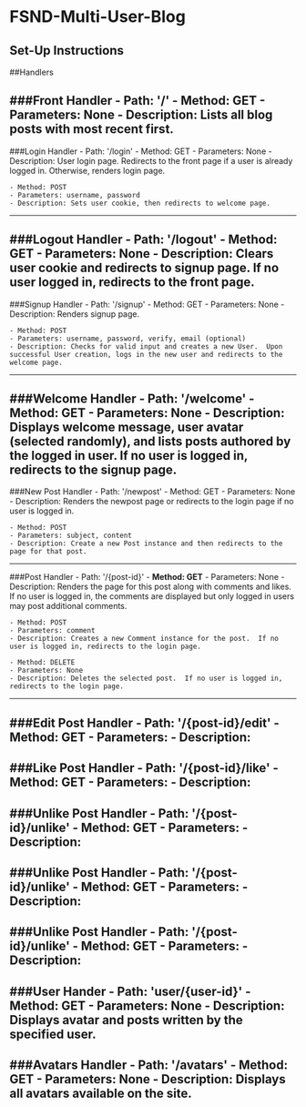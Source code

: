 # FSND-Multi-User-Blog

## Set-Up Instructions

##Handlers

###Front Handler
    - Path: '/'
    - Method: GET
    - Parameters: None
    - Description: Lists all blog posts with most recent first.
---
###Login Handler
    - Path: '/login'
    - Method: GET
    - Parameters: None
    - Description: User login page.  Redirects to the front page if a user is already logged in.  Otherwise, renders login page.

    - Method: POST
    - Parameters: username, password
    - Description: Sets user cookie, then redirects to welcome page.
---
###Logout Handler
    - Path: '/logout'
    - Method: GET
    - Parameters: None
    - Description: Clears user cookie and redirects to signup page.  If no user logged in, redirects to the front page.
---
###Signup Handler
    - Path: '/signup'
    - Method: GET
    - Parameters: None
    - Description: Renders signup page.

    - Method: POST
    - Parameters: username, password, verify, email (optional)
    - Description: Checks for valid input and creates a new User.  Upon successful User creation, logs in the new user and redirects to the welcome page.
---
###Welcome Handler
    - Path: '/welcome'
    - Method: GET
    - Parameters: None
    - Description: Displays welcome message, user avatar (selected randomly), and lists posts authored by the logged in user.  If no user is logged in, redirects to the signup page.
---
###New Post Handler
    - Path: '/newpost'
    - Method: GET
    - Parameters: None
    - Description: Renders the newpost page or redirects to the login page if no user is logged in.

    - Method: POST
    - Parameters: subject, content
    - Description: Create a new Post instance and then redirects to the page for that post.
---
###Post Handler
    - Path: '/{post-id}'
    - **Method: GET**
    - Parameters: None
    - Description: Renders the page for this post along with comments and likes.  If no user is logged in, the comments are displayed but only logged in users may post additional comments.

    - Method: POST
    - Parameters: comment
    - Description: Creates a new Comment instance for the post.  If no user is logged in, redirects to the login page.

    - Method: DELETE
    - Parameters: None
    - Description: Deletes the selected post.  If no user is logged in, redirects to the login page.
---
###Edit Post Handler
    - Path: '/{post-id}/edit'
    - Method: GET
    - Parameters:
    - Description:
---
###Like Post Handler
    - Path: '/{post-id}/like'
    - Method: GET
    - Parameters:
    - Description:
---
###Unlike Post Handler
    - Path: '/{post-id}/unlike'
    - Method: GET
    - Parameters:
    - Description:
---
###Unlike Post Handler
    - Path: '/{post-id}/unlike'
    - Method: GET
    - Parameters:
    - Description:
---
###Unlike Post Handler
    - Path: '/{post-id}/unlike'
    - Method: GET
    - Parameters:
    - Description:
---
###User Hander
    - Path: 'user/{user-id}'
    - Method: GET
    - Parameters: None
    - Description: Displays avatar and posts written by the specified user.
---
###Avatars Handler
    - Path: '/avatars'
    - Method: GET
    - Parameters: None
    - Description: Displays all avatars available on the site.
---
